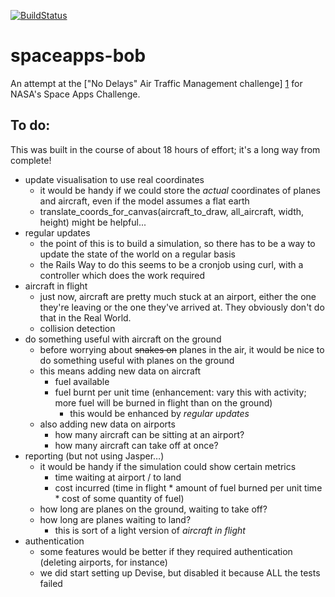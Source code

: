 [![BuildStatus](https://secure.travis-ci.org/tolien/spaceapps-bob.png)](http://travis-ci.org/tolien/spaceapps-bob)

spaceapps-bob
=============
An attempt at the ["No Delays" Air Traffic Management challenge] [1] for NASA's Space Apps Challenge.

To do:
------

This was built in the course of about 18 hours of effort; it's a long way from complete!

- update visualisation to use real coordinates
	- it would be handy if we could store the *actual* coordinates of planes and aircraft, even if the model assumes a flat earth
	-   translate_coords_for_canvas(aircraft_to_draw, all_aircraft, width, height) might be helpful...
- regular updates
	- the point of this is to build a simulation, so there has to be a way to update the state of the world on a regular basis
	- the Rails Way to do this seems to be a cronjob using curl, with a controller which does the work required
- aircraft in flight
	- just now, aircraft are pretty much stuck at an airport, either the one they're leaving or the one they've arrived at. They obviously don't do that in the Real World.	
	- collision detection
- do something useful with aircraft on the ground
	- before worrying about ~~snakes on~~ planes in the air, it would be nice to do something useful with planes on the ground
	- this means adding new data on aircraft
		- fuel available
		- fuel burnt per unit time (enhancement: vary this with activity; more fuel will be burned in flight than on the ground)
			- this would be enhanced by *regular updates*
	- also adding new data on airports
		- how many aircraft can be sitting at an airport?
		- how many aircraft can take off at once?
- reporting (but not using Jasper…)
	- it would be handy if the simulation could show certain metrics
		- time waiting at airport / to land
		- cost incurred (time in flight * amount of fuel burned per unit time * cost of some quantity of fuel)
  	- how long are planes on the ground, waiting to take off?
  	- how long are planes waiting to land?
  		- this is sort of a light version of *aircraft in flight*
- authentication
	- some features would be better if they required authentication (deleting airports, for instance)
	- we did start setting up Devise, but disabled it because ALL the tests failed

[1]: http://spaceappschallenge.org/challenge/no-delays-air-traffic-management/
